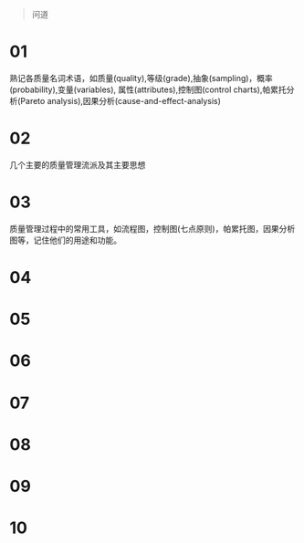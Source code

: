 >问道

# 01
熟记各质量名词术语，如质量(quality),等级(grade),抽象(sampling)，概率(probability),变量(variables),
属性(attributes),控制图(control charts),帕累托分析(Pareto analysis),因果分析(cause-and-effect-analysis)

# 02
几个主要的质量管理流派及其主要思想

# 03
质量管理过程中的常用工具，如流程图，控制图(七点原则)，帕累托图，因果分析图等，记住他们的用途和功能。

# 04

# 05

# 06

# 07

# 08

# 09

# 10